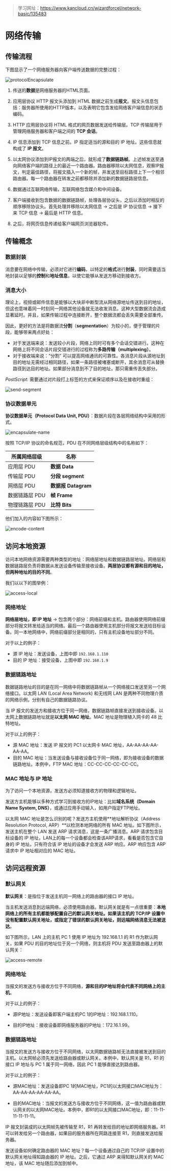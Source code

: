 > 学习网址：https://www.kancloud.cn/wizardforcel/network-basic/135483

# 网络传输

## 传输流程

下图显示了一个网络服务器向客户端传送数据的完整过程：

![protocolEncapsulate](./protocolEncapsulate.jpg)

1. 传送的**数据**是网络服务器的HTML页面。

2. 应用层协议 HTTP 报文头添加到 HTML 数据之前生成**报文**。报文头信息包括：服务器所使用的HTTP版本，以及表明它包含发给网络客户端信息的状态编码。

3. HTTP 应用层协议将 HTML 格式的网页数据发送给传输层。TCP 传输层用于管理网络服务器和客户端之间的 **TCP 会话**。

4. IP 信息添加到 TCP 信息之前。IP 指定适当的源和目的 IP 地址。这些信息就构成了 **IP 报文**。

5. 以太网协议添加到IP报文的两端之后，就形成了**数据链路帧**。上述帧发送至通向网络客户端的路径上的最近一个路由器。路由器移除以太网信息，观察IP报文，判定最佳路径，将报文插入一个新的帧，并发送至目标路径上下一个相邻路由器。每一个路由器在转发之前都移除并添加新的数据链路层信息。

6. 数据通过互联网络传输，互联网络包含媒介和中间设备。

7. 客户端接收到包含数据的数据链路帧，处理各层协议头，之后以添加时相反的顺序移除协议头。首先处理并移除以太网信息 &rarr; 之后是 IP 协议信息 &rarr; 接下来 TCP 信息 &rarr; 最后是 HTTP 信息。

8. 之后，将网页信息传递给客户端网页浏览器软件。

## 传输概念

### 数据封装

消息要在网络中传输，必须对它进行**编码**，以特定的**格式**进行**封装**，同时需要适当地封装以足够的**控制**和**地址信息**，以使它能够从发送方移动到接收方。

### 消息大小

理论上，视频或邮件信息是能够以大块非中断型流从网络源地址传送到目的地址，但这也意味着同一时刻同一网络其他设备就无法收发消息。这种大型数据流会造成显著延时。并且，如果传输过程中连接断开，整个数据流都会丢失需要全部重传。

因此，更好的方法是将数据流**分割**（**segmentation**）为较小的，便于管理的片段，能够带来两点好处：

- 对于发送端来说：发送较小片段，网络上同时可有多个会话交错进行。这种在网络上将不同会话片段交错进行的过程称为**多路传输（multiplexing）**。
- 对于接收端来说：“分割” 可以提高网络通讯的可靠性。各消息片段从源地址到目的地址无需经过相同路径，如果一条路径被堵塞或断开，其余消息可从替换路径到达目的地址。如果部分消息到不了目的地址，那只需重传丢失部分。

*PostScript*: 需要通过对片段打上标签的方式来保证顺序以及在接收时重组：

![send-segment](./send-segment.jpg)

### 协议数据单元

**协议数据单元（Protocol Data Unit, PDU）**：数据片段在各层网络结构中采用的形式。

![encapsulate-name](./encapsulate-name.jpg)

按照 TCP/IP 协议的命名规范，PDU 在不同网络层级结构中的名称如下：

| 所属网络层级   | 名称                |
| -------------- | ------------------- |
| 应用层 PDU     | **数据 Data**       |
| 传输层 PDU     | **分段 segment**    |
| 网络层 PDU     | **数据报 Datagram** |
| 数据链路层 PDU | **帧 Frame**        |
| 物理链路层 PDU | **比特 Bits**       |

他们加入的内容如下图所示：

![encode-content](./encode-content.jpg)

## 访问本地资源

访问本地网络资源需要两种类型的地址：网络层地址和数据链路层地址。网络层和数据链路层负责将数据从发送设备传输至接收设备。**两层协议都有源和目的地址，但两种地址的目的不同**。

我们以以下的图举例：

![access-local](./access-local.jpg)

### 网络地址

**网络层地址，即 IP 地址** &rarr; 包含两个部分：网络前缀和主机。路由器使用网络前缀部分将报文转发给适当的网络。最后一个路由器使用主机部分将报文发送给目标设备。同一本地网络中，网络前缀部分是相同的，只有主机设备地址部分不同。

对于以上的例子：

- 源 IP 地址：发送设备，上图中即 `192.168.1.110`
- 目的 IP 地址：接受设备，上图中即 `192.168.1.9`

### 数据链路地址

数据链路地址的目的是在同一网络中将数据链路帧从一个网络接口发送至另一个网络接口。以太网 LAN (Local Area Network) 和无线网 LAN 是两种不同物理介质的网络示例，分别有自己的数据链路协议。

当 IP 报文的发送方和接收方位于同一网络，数据链路帧直接发送到接收设备。以太网上数据链路地址就是**以太网 MAC 地址**。MAC 地址是物理植入网卡的 48 比特地址。

对于以上的例子：

- 源 MAC 地址：发送 IP 报文的 PC1 以太网卡 MAC 地址，AA-AA-AA-AA-AA-AA。
- 目的 MAC 地址：当发送设备与接收设备位于同一网络，即为接收设备的数据链路地址。本例中，FTP MAC 地址：CC-CC-CC-CC-CC-CC。

### MAC 地址与 IP 地址

为了访问一个本地资源，发送方必须知道接收方的物理和逻辑地址。

发送方主机能够以多种方式学习到接收方的IP地址：比如**域名系统（Domain Name System, DNS）**，或通过应用手动输入，如用户指定FTP地址。

以太网 MAC 地址是怎么识别的呢？发送方主机使用**地址解析协议（Address Resolution Protocol, ARP）**以检测本地网络的所有 MAC 地址。如下图所示，发送主机在整个 LAN 发送 ARP 请求消息，这是一条广播消息。ARP 请求包含目标设备的 IP 地址，LAN上的每一个设备都会检查该ARP请求，看看是否包含它自身的 IP 地址。只有符合该 IP 地址的设备才会发送 ARP 响应。ARP 响应包含 ARP 请求中 IP 地址相对应的 MAC 地址。

## 访问远程资源

### 默认网关

**默认网关**：是指位于发送主机同一网络上的路由器的接口 IP 地址。

当主机发送消息到远端网络，必须使用路由器。默认网关就是有一点很重要：**本地网络上的所有主机都能够配置自己的默认网关地址。如果该主机的 TCP/IP 设置中没有配置默认网关地址，或指定了错误的默认网关地址，则远端网络消息无法被送达**。

如下图所示，LAN 上的主机 PC 1 使用 IP 地址为 192.168.1.1 的 R1 作为默认网关，如果 PDU 的目的地址位于另一个网络，则主机将 PDU 发送至路由器上的默认网关：

![access-remote](./access-remote.jpg)

### 网络地址

当报文的发送方与接收方位于不同网络，**源和目的IP地址将会代表不同网络上的主机**。

对于以上的例子：

- 源IP地址：发送设备即客户端主机PC 1的IP地址：192.168.1.110。

- 目的IP地址：接收设备即网络服务器的IP地址：172.16.1.99。

### 数据链路地址

当报文的发送方与接收方位于不同网络，以太网数据链路帧无法直接被发送到目的主机。以太网帧必须先发送给路由器或默认网关。本例中，默认网关是 R1，R1 的接口 IP 地址与 PC 1 属于同一网络，因此 PC 1 能够直接达到路由器。

对于以上的例子：

- 源MAC地址：发送设备即PC 1的MAC地址，PC1的以太网接口MAC地址为：AA-AA-AA-AA-AA-AA。

- 目的MAC地址：当报文的发送方与接收方位于不同网络，这一值为路由器或默认网关的以太网MAC地址。本例中，即R1的以太网接口MAC地址，即：11-11-11-11-11-11。

IP 报文封装成的以太网帧先被传输至 R1，R1 再转发给目的地址即网络服务器。R1 可以转发给另一个路由器，如果目的服务器所在网路连接至 R1，则直接发送给服务器。

发送设备如何确定路由器的 MAC 地址？每一个设备通过自己的 TCP/IP 设置中的默认网关地址得知路由器的 IP 地址。之后，它通过 ARP 来得知默认网关的 MAC 地址，该 MAC 地址随后添加到帧中。